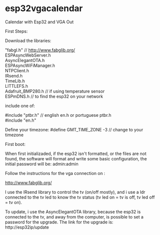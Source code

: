 # esp32vgacalendar
Calendar with Esp32 and VGA Out 



First Steps:

Download the libraries:

"fabgl.h" // http://www.fabglib.org/ <br>
ESPAsyncWebServer.h <br>
AsyncElegantOTA.h <Br>
ESPAsyncWiFiManager.h <br>
NTPClient.h <br>
IRsend.h <br>
TimeLib.h <br>
LITTLEFS.h <br>
Adafruit_BMP280.h // if using temperature sensor <br>
ESPmDNS.h // to find the esp32 on your network <br>


include one of:
  
  #include "ptbr.h"  // english en.h or portuguese ptbr.h <Br>
  #include "en.h"  <br>
  
  Define your timezone:
  #define GMT_TIME_ZONE -3  // change to your timezone

  First boot:
  
  When first initializaded, if the esp32 isn't formatted, or the files are not found, the software will format and write some basic configuration,
  the initial password will be:  admin:admin
  
  Follow the instructions for the vga connection on :
  
  http://www.fabglib.org/
  
  I use the IRsend library to control the tv (on/off mostly), and i use a ldr connected to the tv led to know the tv status (tv led on = tv is off, tv led off = tv on).
  
  To update, i use the AsyncElegantOTA library, because the esp32 is connected to the tv, and away from the computer, is possible to set a password for the upgrade.
  The link for the upgrade is:
  http://esp32ip/update
  
  
  
  
  
  
